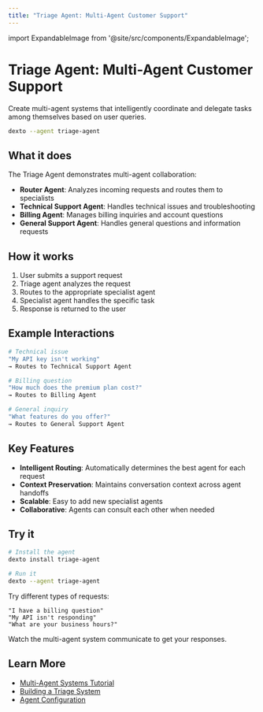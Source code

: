 ```yaml
---
title: "Triage Agent: Multi-Agent Customer Support"
---
```


import ExpandableImage from '@site/src/components/ExpandableImage';

# Triage Agent: Multi-Agent Customer Support

Create multi-agent systems that intelligently coordinate and delegate tasks among themselves based on user queries.

```bash
dexto --agent triage-agent
```

<ExpandableImage src="/assets/triage_agent_demo.gif" alt="Triage Agent Demo" title="Triage Agent: Multi-Agent Customer Support" width={900} />

## What it does

The Triage Agent demonstrates multi-agent collaboration:
- **Router Agent**: Analyzes incoming requests and routes them to specialists
- **Technical Support Agent**: Handles technical issues and troubleshooting
- **Billing Agent**: Manages billing inquiries and account questions
- **General Support Agent**: Handles general questions and information requests

## How it works

1. User submits a support request
2. Triage agent analyzes the request
3. Routes to the appropriate specialist agent
4. Specialist agent handles the specific task
5. Response is returned to the user

## Example Interactions

```bash
# Technical issue
"My API key isn't working"
→ Routes to Technical Support Agent

# Billing question
"How much does the premium plan cost?"
→ Routes to Billing Agent

# General inquiry
"What features do you offer?"
→ Routes to General Support Agent
```

## Key Features

- **Intelligent Routing**: Automatically determines the best agent for each request
- **Context Preservation**: Maintains conversation context across agent handoffs
- **Scalable**: Easy to add new specialist agents
- **Collaborative**: Agents can consult each other when needed

## Try it

```bash
# Install the agent
dexto install triage-agent

# Run it
dexto --agent triage-agent
```

Try different types of requests:
```
"I have a billing question"
"My API isn't responding"
"What are your business hours?"
```

Watch the multi-agent system communicate to get your responses.

## Learn More

- [Multi-Agent Systems Tutorial](/docs/tutorials/multi-agent-systems)
- [Building a Triage System](/docs/tutorials/building-triage-system)
- [Agent Configuration](/docs/guides/configuring-dexto/overview)
